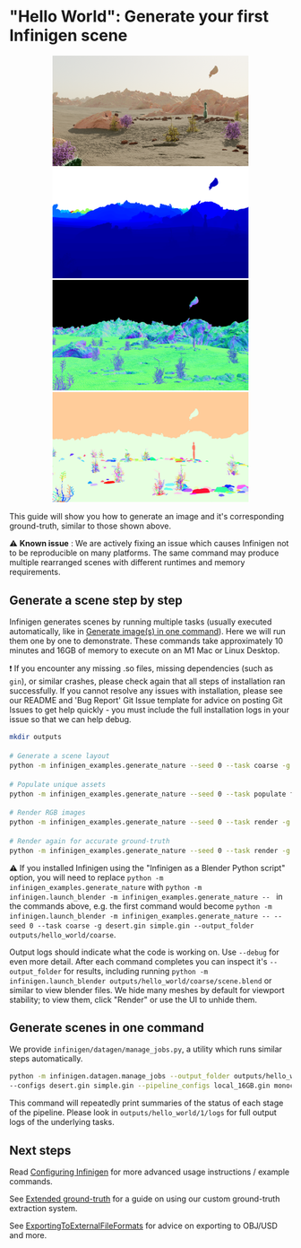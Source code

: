 # "Hello World": Generate your first Infinigen scene 

<p align="center">
  <img src="images/hello_world/Image0048_00_00.png" width="350" />
  <img src="images/hello_world/Depth0048_00_00.png" width="350" />
  <img src="images/hello_world/SurfaceNormal_0001_00_00.png" width="350" />
  <img src="images/hello_world/InstanceSegmentation_0001_00_00.png" width="350" />
</p>

This guide will show you how to generate an image and it's corresponding ground-truth, similar to those shown above.

:warning: **Known issue** : We are actively fixing an issue which causes Infinigen not to be reproducible on many platforms. The same command may produce multiple rearranged scenes with different runtimes and memory requirements.

## Generate a scene step by step
Infinigen generates scenes by running multiple tasks (usually executed automatically, like in [Generate image(s) in one command](#generate-images-in-one-command)). Here we will run them one by one to demonstrate. These commands take approximately 10 minutes and 16GB of memory to execute on an M1 Mac or Linux Desktop.

:exclamation: If you encounter any missing .so files, missing dependencies (such as `gin`), or similar crashes, please check again that all steps of installation ran successfully. If you cannot resolve any issues with installation, please see our README and 'Bug Report' Git Issue template for advice on posting Git Issues to get help quickly - you must include the full installation logs in your issue so that we can help debug.

```bash
mkdir outputs

# Generate a scene layout
python -m infinigen_examples.generate_nature --seed 0 --task coarse -g desert.gin simple.gin --output_folder outputs/hello_world/coarse

# Populate unique assets
python -m infinigen_examples.generate_nature --seed 0 --task populate fine_terrain -g desert.gin simple.gin --input_folder outputs/hello_world/coarse --output_folder outputs/hello_world/fine

# Render RGB images
python -m infinigen_examples.generate_nature --seed 0 --task render -g desert.gin simple.gin --input_folder outputs/hello_world/fine --output_folder outputs/hello_world/frames

# Render again for accurate ground-truth
python -m infinigen_examples.generate_nature --seed 0 --task render -g desert.gin simple.gin --input_folder outputs/hello_world/fine --output_folder outputs/hello_world/frames -p render.render_image_func=@flat/render_image 
```

:warning: If you installed Infinigen using the "Infinigen as a Blender Python script" option, you will need to replace `python -m infinigen_examples.generate_nature` with `python -m infinigen.launch_blender -m infinigen_examples.generate_nature -- ` in the commands above, e.g. the first command would become `python -m infinigen.launch_blender -m infinigen_examples.generate_nature -- --seed 0 --task coarse -g desert.gin simple.gin --output_folder outputs/hello_world/coarse`. 

Output logs should indicate what the code is working on. Use `--debug` for even more detail. After each command completes you can inspect it's `--output_folder` for results, including running `python -m infinigen.launch_blender outputs/hello_world/coarse/scene.blend` or similar to view blender files. We hide many meshes by default for viewport stability; to view them, click "Render" or use the UI to unhide them.

## Generate scenes in one command

We provide `infinigen/datagen/manage_jobs.py`, a utility which runs similar steps automatically.

```bash
python -m infinigen.datagen.manage_jobs --output_folder outputs/hello_world --num_scenes 1 --specific_seed 0 \
--configs desert.gin simple.gin --pipeline_configs local_16GB.gin monocular.gin blender_gt.gin --pipeline_overrides LocalScheduleHandler.use_gpu=False
```

This command will repeatedly print summaries of the status of each stage of the pipeline. Please look in `outputs/hello_world/1/logs` for full output logs of the underlying tasks.

## Next steps

Read [Configuring Infinigen](ConfiguringInfinigen.md) for more advanced usage instructions / example commands.

See [Extended ground-truth](GroundTruthAnnotations.md) for a guide on using our custom ground-truth extraction system.

See [ExportingToExternalFileFormats](ExportingToExternalFileFormats.md) for advice on exporting to OBJ/USD and more.